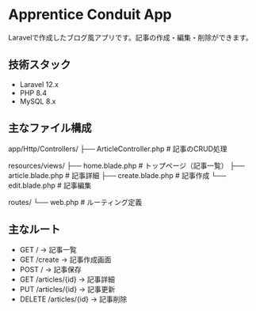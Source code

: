# Apprentice Conduit App

Laravelで作成したブログ風アプリです。記事の作成・編集・削除ができます。

## 技術スタック
- Laravel 12.x
- PHP 8.4
- MySQL 8.x

## 主なファイル構成
app/Http/Controllers/
├── ArticleController.php   # 記事のCRUD処理

resources/views/
├── home.blade.php          # トップページ（記事一覧）
├── article.blade.php       # 記事詳細
├── create.blade.php        # 記事作成
└── edit.blade.php          # 記事編集

routes/
└── web.php                 # ルーティング定義

## 主なルート
- GET /        → 記事一覧
- GET /create  → 記事作成画面
- POST /       → 記事保存
- GET /articles/{id} → 記事詳細
- PUT /articles/{id} → 記事更新
- DELETE /articles/{id} → 記事削除
